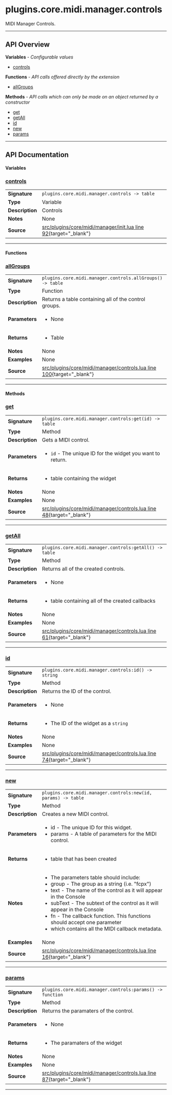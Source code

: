 # plugins.core.midi.manager.controls

MIDI Manager Controls.

---

## API Overview
**Variables** - _Configurable values_
 * [controls](#controls)

**Functions** - _API calls offered directly by the extension_
 * [allGroups](#allgroups)

**Methods** - _API calls which can only be made on an object returned by a constructor_
 * [get](#get)
 * [getAll](#getall)
 * [id](#id)
 * [new](#new)
 * [params](#params)


---

## API Documentation

#### Variables


### [controls](#controls)

|                                             |                                                                                     |
| --------------------------------------------|-------------------------------------------------------------------------------------|
| **Signature**                               | `plugins.core.midi.manager.controls -> table`                                                                    |
| **Type**                                    | Variable                                                                     |
| **Description**                             | Controls                                                                     |
| **Notes**                                   | None |
| **Source**                                  | [src/plugins/core/midi/manager/init.lua line 92](https://github.com/CommandPost/CommandPost/blob/develop/src/plugins/core/midi/manager/init.lua#L92){target="_blank"} |

---

#### Functions


### [allGroups](#allgroups)

|                                             |                                                                                     |
| --------------------------------------------|-------------------------------------------------------------------------------------|
| **Signature**                               | `plugins.core.midi.manager.controls.allGroups() -> table`                                                                    |
| **Type**                                    | Function                                                                     |
| **Description**                             | Returns a table containing all of the control groups.                                                                     |
| **Parameters**                              | <ul><li>None</li></ul> |
| **Returns**                                 | <ul><li>Table</li></ul>          |
| **Notes**                                   | None |
| **Examples**                                | None |
| **Source**                                  | [src/plugins/core/midi/manager/controls.lua line 100](https://github.com/CommandPost/CommandPost/blob/develop/src/plugins/core/midi/manager/controls.lua#L100){target="_blank"} |

---

#### Methods


### [get](#get)

|                                             |                                                                                     |
| --------------------------------------------|-------------------------------------------------------------------------------------|
| **Signature**                               | `plugins.core.midi.manager.controls:get(id) -> table`                                                                    |
| **Type**                                    | Method                                                                     |
| **Description**                             | Gets a MIDI control.                                                                     |
| **Parameters**                              | <ul><li>`id`      - The unique ID for the widget you want to return.</li></ul> |
| **Returns**                                 | <ul><li>table containing the widget</li></ul>          |
| **Notes**                                   | None |
| **Examples**                                | None |
| **Source**                                  | [src/plugins/core/midi/manager/controls.lua line 48](https://github.com/CommandPost/CommandPost/blob/develop/src/plugins/core/midi/manager/controls.lua#L48){target="_blank"} |

---


### [getAll](#getall)

|                                             |                                                                                     |
| --------------------------------------------|-------------------------------------------------------------------------------------|
| **Signature**                               | `plugins.core.midi.manager.controls:getAll() -> table`                                                                    |
| **Type**                                    | Method                                                                     |
| **Description**                             | Returns all of the created controls.                                                                     |
| **Parameters**                              | <ul><li>None</li></ul> |
| **Returns**                                 | <ul><li>table containing all of the created callbacks</li></ul>          |
| **Notes**                                   | None |
| **Examples**                                | None |
| **Source**                                  | [src/plugins/core/midi/manager/controls.lua line 61](https://github.com/CommandPost/CommandPost/blob/develop/src/plugins/core/midi/manager/controls.lua#L61){target="_blank"} |

---


### [id](#id)

|                                             |                                                                                     |
| --------------------------------------------|-------------------------------------------------------------------------------------|
| **Signature**                               | `plugins.core.midi.manager.controls:id() -> string`                                                                    |
| **Type**                                    | Method                                                                     |
| **Description**                             | Returns the ID of the control.                                                                     |
| **Parameters**                              | <ul><li>None</li></ul> |
| **Returns**                                 | <ul><li>The ID of the widget as a `string`</li></ul>          |
| **Notes**                                   | None |
| **Examples**                                | None |
| **Source**                                  | [src/plugins/core/midi/manager/controls.lua line 74](https://github.com/CommandPost/CommandPost/blob/develop/src/plugins/core/midi/manager/controls.lua#L74){target="_blank"} |

---


### [new](#new)

|                                             |                                                                                     |
| --------------------------------------------|-------------------------------------------------------------------------------------|
| **Signature**                               | `plugins.core.midi.manager.controls:new(id, params) -> table`                                                                    |
| **Type**                                    | Method                                                                     |
| **Description**                             | Creates a new MIDI control.                                                                     |
| **Parameters**                              | <ul><li>id       - The unique ID for this widget.</li><li>params   - A table of parameters for the MIDI control.</li></ul> |
| **Returns**                                 | <ul><li>table that has been created</li></ul>          |
| **Notes**                                   | <ul><li>The parameters table should include:</li><li>  group      - The group as a string (i.e. "fcpx")</li><li>  text       - The name of the control as it will appear in the Console</li><li>  subText    - The subtext of the control as it will appear in the Console</li><li>  fn         - The callback function. This functions should accept one parameter</li><li>                  which contains all the MIDI callback metadata.</li></ul> |
| **Examples**                                | None |
| **Source**                                  | [src/plugins/core/midi/manager/controls.lua line 16](https://github.com/CommandPost/CommandPost/blob/develop/src/plugins/core/midi/manager/controls.lua#L16){target="_blank"} |

---


### [params](#params)

|                                             |                                                                                     |
| --------------------------------------------|-------------------------------------------------------------------------------------|
| **Signature**                               | `plugins.core.midi.manager.controls:params() -> function`                                                                    |
| **Type**                                    | Method                                                                     |
| **Description**                             | Returns the paramaters of the control.                                                                     |
| **Parameters**                              | <ul><li>None</li></ul> |
| **Returns**                                 | <ul><li>The paramaters of the widget</li></ul>          |
| **Notes**                                   | None |
| **Examples**                                | None |
| **Source**                                  | [src/plugins/core/midi/manager/controls.lua line 87](https://github.com/CommandPost/CommandPost/blob/develop/src/plugins/core/midi/manager/controls.lua#L87){target="_blank"} |

---

